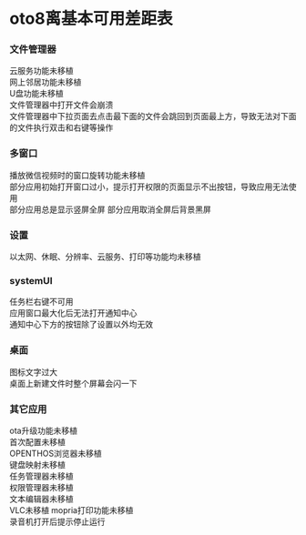 # oto8离基本可用差距表

### 文件管理器
云服务功能未移植  
网上邻居功能未移植  
U盘功能未移植  
文件管理器中打开文件会崩溃  
文件管理器中下拉页面去点击最下面的文件会跳回到页面最上方，导致无法对下面的文件执行双击和右键等操作  

### 多窗口
播放微信视频时的窗口旋转功能未移植  
部分应用初始打开窗口过小，提示打开权限的页面显示不出按钮，导致应用无法使用  
部分应用总是显示竖屏全屏
部分应用取消全屏后背景黑屏  

### 设置
以太网、休眠、分辨率、云服务、打印等功能均未移植  

### systemUI
任务栏右键不可用  
应用窗口最大化后无法打开通知中心  
通知中心下方的按钮除了设置以外均无效  

### 桌面
图标文字过大  
桌面上新建文件时整个屏幕会闪一下  

### 其它应用
ota升级功能未移植  
首次配置未移植  
OPENTHOS浏览器未移植  
键盘映射未移植  
任务管理器未移植  
权限管理器未移植  
文本编辑器未移植  
VLC未移植
mopria打印功能未移植  
录音机打开后提示停止运行  
